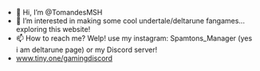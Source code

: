 - 👋 Hi, I’m @TomandesMSH
- 👀 I’m interested in making some cool undertale/deltarune fangames... exploring this website!
- 📫 How to reach me? Welp! use my instagram: Spamtons_Manager (yes i am deltarune page) or my Discord server!
- www.tiny.one/gamingdiscord
